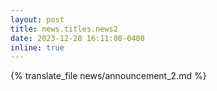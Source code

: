 ```yaml
---
layout: post
title: news.titles.news2
date: 2023-12-28 16:11:00-0400
inline: true
---
```


{% translate_file news/announcement_2.md %}
